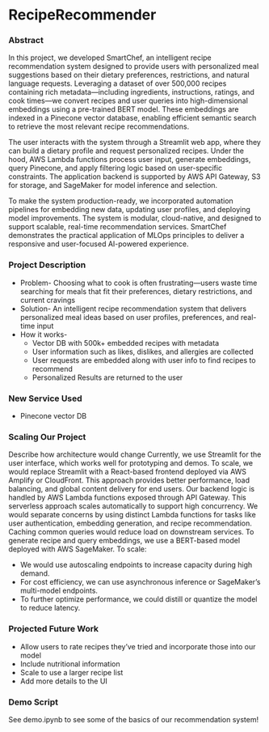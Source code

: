 # RecipeRecommender

### Abstract
In this project, we developed SmartChef, an intelligent recipe recommendation system designed to provide users with personalized meal suggestions based on their dietary preferences, restrictions, and natural language requests. Leveraging a dataset of over 500,000 recipes containing rich metadata—including ingredients, instructions, ratings, and cook times—we convert recipes and user queries into high-dimensional embeddings using a pre-trained BERT model. These embeddings are indexed in a Pinecone vector database, enabling efficient semantic search to retrieve the most relevant recipe recommendations.

The user interacts with the system through a Streamlit web app, where they can build a dietary profile and request personalized recipes. Under the hood, AWS Lambda functions process user input, generate embeddings, query Pinecone, and apply filtering logic based on user-specific constraints. The application backend is supported by AWS API Gateway, S3 for storage, and SageMaker for model inference and selection.

To make the system production-ready, we incorporated automation pipelines for embedding new data, updating user profiles, and deploying model improvements. The system is modular, cloud-native, and designed to support scalable, real-time recommendation services. SmartChef demonstrates the practical application of MLOps principles to deliver a responsive and user-focused AI-powered experience.

### Project Description
- Problem- Choosing what to cook is often frustrating—users waste time searching for meals that fit their preferences, dietary restrictions, and current cravings
- Solution- An intelligent recipe recommendation system that delivers personalized meal ideas based on user profiles, preferences, and real-time input
- How it works-
  - Vector DB with 500k+ embedded recipes with metadata
  - User information such as likes, dislikes, and allergies are collected
  - User requests are embedded along with user info to find recipes to recommend
  - Personalized Results are returned to the user


### New Service Used
- Pinecone vector DB

### Scaling Our Project
Describe how architecture would change
Currently, we use Streamlit for the user interface, which works well for prototyping and demos. To scale, we would replace Streamlit with a React-based frontend deployed via AWS Amplify or CloudFront. This approach provides better performance, load balancing, and global content delivery for end users.
Our backend logic is handled by AWS Lambda functions exposed through API Gateway. This serverless approach scales automatically to support high concurrency. We would separate concerns by using distinct Lambda functions for tasks like user authentication, embedding generation, and recipe recommendation. Caching common queries would reduce load on downstream services.
To generate recipe and query embeddings, we use a BERT-based model deployed with AWS SageMaker. To scale:
- We would use autoscaling endpoints to increase capacity during high demand.
- For cost efficiency, we can use asynchronous inference or SageMaker’s multi-model endpoints.
- To further optimize performance, we could distill or quantize the model to reduce latency.

### Projected Future Work
- Allow users to rate recipes they’ve tried and incorporate those into our model
- Include nutritional information
- Scale to use a larger recipe list
- Add more details to the UI


### Demo Script
See demo.ipynb to see some of the basics of our recommendation system!
